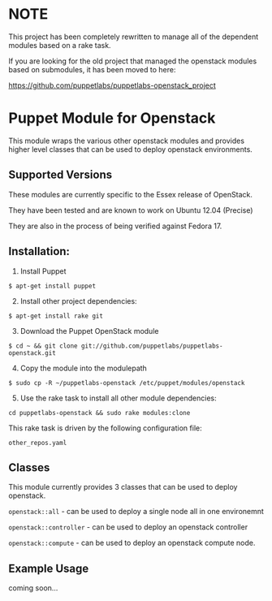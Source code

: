 # NOTE

This project has been completely rewritten to manage
all of the dependent modules based on a rake task.

If you are looking for the old project that managed the openstack
modules based on submodules, it has been moved to here:

  https://github.com/puppetlabs/puppetlabs-openstack_project


# Puppet Module for Openstack

This module wraps the various other openstack modules and
provides higher level classes that can be used to deploy
openstack environments.

## Supported Versions

These modules are currently specific to the Essex release of OpenStack.

They have been tested and are known to work on Ubuntu 12.04 (Precise)

They are also in the process of being verified against Fedora 17.

## Installation:

1. Install Puppet

  `$ apt-get install puppet`

2. Install other project dependencies:

  `$ apt-get install rake git`

3. Download the Puppet OpenStack module

  `$ cd ~ && git clone git://github.com/puppetlabs/puppetlabs-openstack.git`

4. Copy the module into the modulepath

  `$ sudo cp -R ~/puppetlabs-openstack /etc/puppet/modules/openstack`

5. Use the rake task to install all other module dependencies:

  `cd puppetlabs-openstack && sudo rake modules:clone`

  This rake task is driven by the following configuration file:

  `other_repos.yaml`

## Classes

This module currently provides 3 classes that can be used to deploy openstack.

`openstack::all` - can be used to deploy a single node all in one environemnt

`openstack::controller` - can be used to deploy an openstack controller

`openstack::compute` - can be used to deploy an openstack compute node.

## Example Usage

coming soon...
